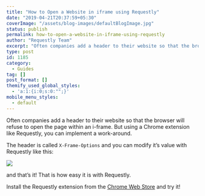 ```yaml
---
title: "How to Open a Website in iframe using Requestly"
date: "2019-04-21T20:37:59+05:30"
coverImage: "/assets/blog-images/defaultBlogImage.jpg"
status: publish
permalink: how-to-open-a-website-in-iframe-using-requestly
author: "Requestly Team"
excerpt: "Often companies add a header to their website so that the browser will refuse to open the page within an i-frame. But using a Chrome extension like Requestly, you can implement a work-around"
type: post
id: 1185
category:
  - Guides
tag: []
post_format: []
themify_used_global_styles:
  - 'a:1:{i:0;s:0:"";}'
mobile_menu_styles:
  - default
---
```


Often companies add a header to their website so that the browser will refuse to open the page within an i-frame. But using a Chrome extension like Requestly, you can implement a work-around.

The header is called `X-Frame-Options` and you can modify it’s value with Requestly like this:

![](/assets/blog-images/requestly_header_modification.png)

and that’s it! That is how easy it is with Requestly.

Install the Requestly extension from the [Chrome Web Store](https://chrome.google.com/webstore/detail/requestly-redirect-url-mo/mdnleldcmiljblolnjhpnblkcekpdkpa?hl=en) and try it!
